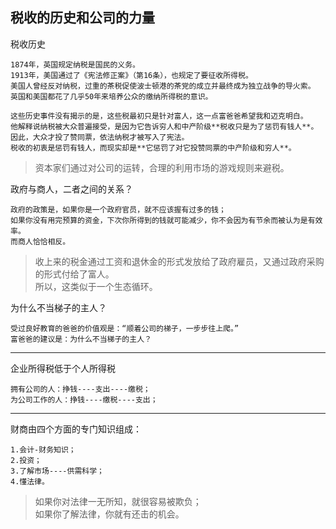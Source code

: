 ## 税收的历史和公司的力量 

税收历史

    1874年，英国规定纳税是国民的义务。
    1913年，美国通过了《宪法修正案》（第16条），也规定了要征收所得税。
    美国人曾经反对纳税，过重的茶税促使波士顿港的茶党的成立并最终成为独立战争的导火索。
    英国和美国都花了几乎50年来培养公众的缴纳所得税的意识。
    
    这些历史事件没有揭示的是，这些税最初只是针对富人，这一点富爸爸希望我和迈克明白。
    他解释说纳税被大众普遍接受，是因为它告诉穷人和中产阶级**税收只是为了惩罚有钱人**。
    因此，大众才投了赞同票，依法纳税才被写入了宪法。
    税收的初衷是惩罚有钱人，而现实却是**它惩罚了对它投赞同票的中产阶级和穷人**。
    
 > 资本家们通过对公司的运转，合理的利用市场的游戏规则来避税。
 
 政府与商人，二者之间的关系？
 
    政府的政策是，如果你是一个政府官员，就不应该握有过多的钱；
    如果你没有用完预算的资金，下次你所得到的钱就可能减少，你不会因为有节余而被认为是有效率。
    而商人恰恰相反。
 
> 收上来的税金通过工资和退休金的形式发放给了政府雇员，又通过政府采购的形式付给了富人。   
  所以，这类似于一个生态循环。

为什么不当梯子的主人？

    受过良好教育的爸爸的价值观是：“顺着公司的梯子，一步步往上爬。”
    富爸爸的建议是：为什么不当梯子的主人？
    
   ---
   
企业所得税低于个人所得税

    拥有公司的人：挣钱----支出----缴税；
    为公司工作的人：挣钱----缴税----支出；
    
   ---

财商由四个方面的专门知识组成：

    1.会计-财务知识；
    2.投资；
    3.了解市场----供需科学；
    4.懂法律。
    
> 如果你对法律一无所知，就很容易被欺负；  
  如果你了解法律，你就有还击的机会。
    